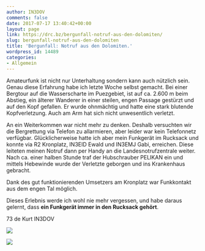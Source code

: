 ```yaml
---
author: IN3DOV
comments: false
date: 2017-07-17 13:40:42+00:00
layout: page
link: https://drc.bz/bergunfall-notruf-aus-den-dolomiten/
slug: bergunfall-notruf-aus-den-dolomiten
title: 'Bergunfall: Notruf aus den Dolomiten.'
wordpress_id: 14489
categories:
- Allgemein
---
```


Amateurfunk ist nicht nur Unterhaltung sondern kann auch nützlich sein. Genau diese Erfahrung habe ich letzte Woche selbst gemacht. Bei einer Bergtour auf die Wasserscharte im Puezgebiet, ist auf ca. 2.600 m beim Abstieg, ein älterer Wanderer in einer steilen, engen Passage gestürzt und auf den Kopf gefallen. Er wurde ohnmächtig und hatte eine stark blutende Kopfverletzung. Auch am Arm hat sich nicht unwesentlich verletzt.

An ein Weiterkommen war nicht mehr zu denken. Deshalb versuchten wir die Bergrettung via Telefon zu allarmieren, aber leider war kein Telefonnetz verfügbar. Glücklicherweise hatte ich aber mein Funkgerät im Rucksack und konnte via R2 Kronplatz, IN3EID Ewald und IN3EMJ Gabi, erreichen. Diese leiteten meinen Notruf dann per Handy an die Landesnotrufzentrale weiter. Nach ca. einer halben Stunde traf der Hubschrauber PELIKAN ein und mittels Hebewinde wurde der Verletzte geborgen und ins Krankenhaus gebracht.

Dank des gut funktionierenden Umsetzers am Kronplatz war Funkkontakt aus dem engen Tal möglich.

Dieses Erlebnis werde ich wohl nie mehr vergessen, und habe daraus gelernt, dass **ein Funkgerät immer in den Rucksack gehört**.

73 de Kurt IN3DOV

[![](https://drc.bz/wp-content/uploads/2017/07/Wasserscharte-2-768x1024.jpg)](https://drc.bz/wp-content/uploads/2017/07/Wasserscharte-2.jpg)

[![](https://drc.bz/wp-content/uploads/2017/07/wasserscharte-1-768x1024.jpg)](https://drc.bz/wp-content/uploads/2017/07/wasserscharte-1.jpg)

